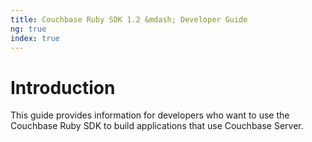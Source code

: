 ```yaml
---
title: Couchbase Ruby SDK 1.2 &mdash; Developer Guide
ng: true
index: true
---
```


# Introduction

This guide provides information for developers who want to use the Couchbase Ruby SDK to build applications that use Couchbase Server.
